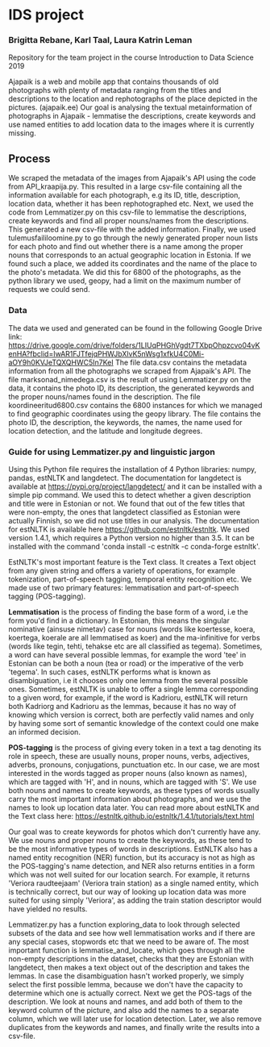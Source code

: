 # IDS project
### Brigitta Rebane, Karl Taal, Laura Katrin Leman

Repository for the team project in the course Introduction to Data Science 2019

Ajapaik is a web and mobile app that contains thousands of old photographs with plenty of metadata ranging from the titles and descriptions to the location and rephotographs of the place depicted in the pictures. (ajapaik.ee)
Our goal is analysing the textual metainformation of photographs in Ajapaik - lemmatise the descriptions, create keywords and use named entities to add location data to the images where it is currently missing.

## Process

We scraped the metadata of the images from Ajapaik's API using the code from API_kraapija.py. This resulted in a large csv-file containing all the information available for each photograph, e.g its ID, title, description, location data, whether it has been rephotographed etc. 
Next, we used the code from Lemmatizer.py on this csv-file to lemmatise the descriptions, create keywords and find all proper nouns/names from the descriptions. This generated a new csv-file with the added information.
Finally, we used tulemusfaililoomine.py to go through the newly generated proper noun lists for each photo and find out whether there is a name among the proper nouns that corresponds to an actual geographic location in Estonia. If we found such a place, we added its coordinates and the name of the place to the photo's metadata. We did this for 6800 of the photographs, as the python library we used, geopy, had a limit on the maximum number of requests we could send.

### Data

The data we used and generated can be found in the following Google Drive link: https://drive.google.com/drive/folders/1LIUqPHGhVgdt7TXbpOhpzcvo04vKenHA?fbclid=IwAR1FJTfejqPHWJbXlvK5nWsg1xfkU4C0Mi-aOY9h0KVJeTQXQHWC5In7KeI 
The file data.csv contains the metadata information from all the photographs we scraped from Ajapaik's API.
The file marksonad_nimedega.csv is the result of using Lemmatizer.py on the data, it contains the photo ID, its description, the generated keywords and the proper nouns/names found in the description.
The file koordineeritud6800.csv contains the 6800 instances for which we managed to find geographic coordinates using the geopy library. The file contains the photo ID, the description, the keywords, the names, the name used for location detection, and the latitude and longitude degrees.

### Guide for using Lemmatizer.py and linguistic jargon

Using this Python file requires the installation of 4 Python libraries: numpy, pandas, estNLTK and langdetect.
The documentation for langdetect is available at https://pypi.org/project/langdetect/ and it can be installed with a simple pip command. We used this to detect whether a given description and title were in Estonian or not. We found that out of the few titles that were non-empty, the ones that langdetect classified as Estonian were actually Finnish, so we did not use titles in our analysis. 
The documentation for estNLTK is available here https://github.com/estnltk/estnltk. We used version 1.4.1, which requires a Python version no higher than 3.5. It can be installed with the command 'conda install -c estnltk -c conda-forge estnltk'.

EstNLTK's most important feature is the Text class. It creates a Text object from any given string and offers a variety of operations, for example tokenization, part-of-speech tagging, temporal entity recognition etc. We made use of two primary features: lemmatisation and part-of-speech tagging (POS-tagging). 

**Lemmatisation** is the process of finding the base form of a word, i.e the form you'd find in a dictionary. In Estonian, this means the singular nominative (ainsuse nimetav) case for nouns (words like koertesse, koera, koertega, koerale are all lemmatised as koer) and the ma-infinitive for verbs (words like tegin, tehti, tehakse etc are all classified as tegema). 
Sometimes, a word can have several possible lemmas, for example the word 'tee' in Estonian can be both a noun (tea or road) or the imperative of the verb 'tegema'. In such cases, estNLTK performs what is known as disambiguation, i.e it chooses only one lemma from the several possible ones. 
Sometimes, estNLTK is unable to offer a single lemma corresponding to a given word, for example, if the word is Kadrioru, estNLTK will return both Kadriorg and Kadrioru as the lemmas, because it has no way of knowing which version is correct, both are perfectly valid names and only by having some sort of semantic knowledge of the context could one make an informed decision. 

**POS-tagging** is the process of giving every token in a text a tag denoting its role in speech, these are usually nouns, proper nouns, verbs, adjectives, adverbs, pronouns, conjugations, punctuation etc. In our case, we are most interested in the words tagged as proper nouns (also known as names), which are tagged with  'H', and in nouns, which are tagged with 'S'. We use both nouns and names to create keywords, as these types of words usually carry the most important information about photographs, and we use the names to look up location data later.
You can read more about estNLTK and the Text class here: https://estnltk.github.io/estnltk/1.4.1/tutorials/text.html

Our goal was to create keywords for photos which don't currently have any. We use nouns and proper nouns to create the keywords, as these tend to be the most informative types of words in descriptions. EstNLTK also has a named entity recognition (NER) function, but its accuracy is not as high as the POS-tagging's name detection, and NER also returns entities in a form which was not well suited for our location search. For example, it returns 'Veriora raudteejaam' (Veriora train station) as a single named entity, which is technically correct, but our way of looking up location data was more suited for using simply 'Veriora', as adding the train station descriptor would have yielded no results. 

Lemmatizer.py has a function exploring_data to look through selected subsets of the data and see how well lemmatisation works and if there are any special cases, stopwords etc that we need to be aware of. 
The most important function is lemmatise_and_locate, which goes through all the non-empty descriptions in the dataset, checks that they are Estonian with langdetect, then makes a text object out of the description and takes the lemmas. In case the disambiguation hasn't worked properly, we simply select the first possible lemma, because we don't have the capacity to determine which one is actually correct. Next we get the POS-tags of the description. We look at nouns and names, and add both of them to the keyword column of the picture, and also add the names to a separate column, which we will later use for location detection. 
Later, we also remove duplicates from the keywords and names, and finally write the results into a csv-file.
